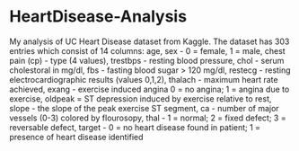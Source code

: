# HeartDisease-Analysis
My analysis of UC Heart Disease dataset from Kaggle. The dataset has 303 entries which consist of 14 columns: age, sex - 0 = female, 1 = male, chest pain (cp) - type (4 values), trestbps - resting blood pressure, chol - serum cholestoral in mg/dl, fbs - fasting blood sugar > 120 mg/dl, restecg - resting electrocardiographic results (values 0,1,2), thalach - maximum heart rate achieved, exang - exercise induced angina 0 = no angina; 1 = angina due to exercise, oldpeak = ST depression induced by exercise relative to rest, slope - the slope of the peak exercise ST segment, ca - number of major vessels (0-3) colored by flourosopy, thal - 1 = normal; 2 = fixed defect; 3 = reversable defect, target - 0 = no heart disease found in patient; 1 = presence of heart disease identified
